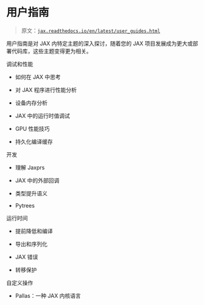# 用户指南

> 原文：[`jax.readthedocs.io/en/latest/user_guides.html`](https://jax.readthedocs.io/en/latest/user_guides.html)

用户指南是对 JAX 内特定主题的深入探讨，随着您的 JAX 项目发展成为更大或部署代码库，这些主题变得更为相关。

调试和性能

+   如何在 JAX 中思考

+   对 JAX 程序进行性能分析

+   设备内存分析

+   JAX 中的运行时值调试

+   GPU 性能技巧

+   持久化编译缓存

开发

+   理解 Jaxprs

+   JAX 中的外部回调

+   类型提升语义

+   Pytrees

运行时间

+   提前降低和编译

+   导出和序列化

+   JAX 错误

+   转移保护

自定义操作

+   Pallas：一种 JAX 内核语言
